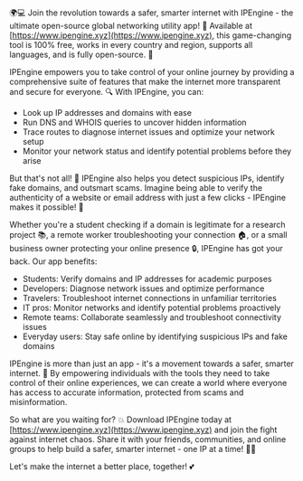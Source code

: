 🌍💻 Join the revolution towards a safer, smarter internet with IPEngine - the ultimate open-source global networking utility app! 🚀 Available at [https://www.ipengine.xyz](https://www.ipengine.xyz), this game-changing tool is 100% free, works in every country and region, supports all languages, and is fully open-source. 💪

IPEngine empowers you to take control of your online journey by providing a comprehensive suite of features that make the internet more transparent and secure for everyone. 🔍 With IPEngine, you can:

* Look up IP addresses and domains with ease
* Run DNS and WHOIS queries to uncover hidden information
* Trace routes to diagnose internet issues and optimize your network setup
* Monitor your network status and identify potential problems before they arise

But that's not all! 🤔 IPEngine also helps you detect suspicious IPs, identify fake domains, and outsmart scams. Imagine being able to verify the authenticity of a website or email address with just a few clicks - IPEngine makes it possible! 💯

Whether you're a student checking if a domain is legitimate for a research project 📚, a remote worker troubleshooting your connection 🏠, or a small business owner protecting your online presence 🔒, IPEngine has got your back. Our app benefits:

* Students: Verify domains and IP addresses for academic purposes
* Developers: Diagnose network issues and optimize performance
* Travelers: Troubleshoot internet connections in unfamiliar territories
* IT pros: Monitor networks and identify potential problems proactively
* Remote teams: Collaborate seamlessly and troubleshoot connectivity issues
* Everyday users: Stay safe online by identifying suspicious IPs and fake domains

IPEngine is more than just an app - it's a movement towards a safer, smarter internet. 🌟 By empowering individuals with the tools they need to take control of their online experiences, we can create a world where everyone has access to accurate information, protected from scams and misinformation.

So what are you waiting for? 💥 Download IPEngine today at [https://www.ipengine.xyz](https://www.ipengine.xyz) and join the fight against internet chaos. Share it with your friends, communities, and online groups to help build a safer, smarter internet - one IP at a time! 🌟💪

Let's make the internet a better place, together! 💕